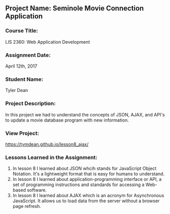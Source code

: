 ## Project Name:  Seminole Movie Connection Application

### Course Title:
LIS 2360:  Web Application Development

### Assignment Date:  
April 12th, 2017 

### Student Name:  
Tyler Dean 

### Project Description:
In this project we had to understand the concepts of JSON, AJAX, and API's to update a movie database program with new information. 

### View Project:
https://tymdean.github.io/lesson8_ajax/

### Lessons Learned in the Assignment:
1. In lesson 8 I learned about JSON whcih stands for JavaScript Object Notation. It's a lightweight format that is easy for humans to understand. 
2. In lesson 8 I learned about application-programming interface or API, a set of programming instructions and standards for accessing a Web-based software. 
3. In lesson 8 I learned about AJAX which is an acronym for Asynchronous JavaScript. It allows us to load data from the server without a browser page refresh. 

